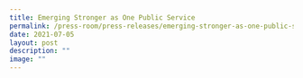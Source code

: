 ```yaml
---
title: Emerging Stronger as One Public Service
permalink: /press-room/press-releases/emerging-stronger-as-one-public-service/
date: 2021-07-05
layout: post
description: ""
image: ""
---
```

